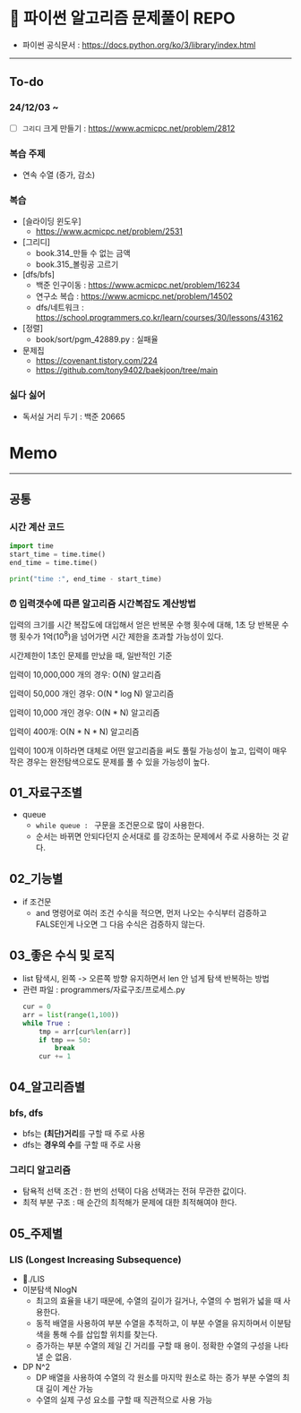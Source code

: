 # 📁 파이썬 알고리즘 문제풀이 REPO 
- 파이썬 공식문서 : https://docs.python.org/ko/3/library/index.html
---
## To-do
### 24/12/03 ~
- [ ] `그리디` 크게 만들기 :  https://www.acmicpc.net/problem/2812

### 복습 주제
- 연속 수열 (증가, 감소)
### 복습
- [슬라이딩 윈도우]
  - https://www.acmicpc.net/problem/2531
- [그리디] 
  - book.314_만들 수 없는 금액
  - book.315_볼링공 고르기
- [dfs/bfs] 
  - 백준 인구이동 : https://www.acmicpc.net/problem/16234
  - 연구소 복습 : https://www.acmicpc.net/problem/14502
  - dfs/네트워크 : https://school.programmers.co.kr/learn/courses/30/lessons/43162
- [정렬]
  - book/sort/pgm_42889.py : 실패율
- 문제집
  - https://covenant.tistory.com/224
  - https://github.com/tony9402/baekjoon/tree/main
### 싫다 싫어
- 독서실 거리 두기 : 백준 20665
# Memo
---
## 공통
### 시간 계산 코드
```python
import time
start_time = time.time()
end_time = time.time()

print("time :", end_time - start_time)
```
### ⏰ 입력갯수에 따른 알고리즘 시간복잡도 계산방법

입력의 크기를 시간 복잡도에 대입해서 얻은 반복문 수행 횟수에 대해, 1초 당 반복문 수행 횟수가 1억($10^8$)을 넘어가면 시간 제한을 초과할 가능성이 있다.


시간제한이 1초인 문제를 만났을 때, 일반적인 기준

입력이 10,000,000 개의 경우: O(N) 알고리즘

입력이 50,000 개인 경우: O(N * log N) 알고리즘

입력이 10,000 개인 경우: O(N * N) 알고리즘

입력이 400개: O(N * N * N) 알고리즘


입력이 100개 이하라면 대체로 어떤 알고리즘을 써도 풀릴 가능성이 높고, 입력이 매우 작은 경우는 완전탐색으로도 문제를 풀 수 있을 가능성이 높다.

## 01_자료구조별
- queue
  - `while queue : ` 구문을 조건문으로 많이 사용한다. 
  - 순서는 바뀌면 안되다던지 순서대로 를 강조하는 문제에서 주로 사용하는 것 같다. 

## 02_기능별
- if 조건문
  - and 명령어로 여러 조건 수식을 적으면, 먼저 나오는 수식부터 검증하고 FALSE인게 나오면 그 다음 수식은 검증하지 않는다.

## 03_좋은 수식 및 로직
- list 탐색시, 왼쪽 -> 오른쪽 방향 유지하면서 len 안 넘게 탐색 반복하는 방법 
- 관련 파일 : programmers/자료구조/프로세스.py
  ```python
  cur = 0
  arr = list(range(1,100))
  while True :
      tmp = arr[cur%len(arr)]
      if tmp == 50:
          break
      cur += 1
  ```
## 04_알고리즘별
### bfs, dfs
- bfs는 **(최단)거리**를 구할 때 주로 사용 
- dfs는 **경우의 수**를 구할 때 주로 사용 
### 그리디 알고리즘 
- 탐욕적 선택 조건 : 한 번의 선택이 다음 선택과는 전혀 무관한 값이다.
- 최적 부분 구조 : 매 순간의 최적해가 문제에 대한 최적해여야 한다.

## 05_주제별
### LIS (Longest Increasing Subsequence)
- 📁./LIS
- 이분탐색 NlogN
  - 최고의 효율을 내기 때문에, 수열의 길이가 길거나, 수열의 수 범위가 넓을 때 사용한다.
  - 동적 배열을 사용하여 부분 수열을 추적하고, 이 부분 수열을 유지하며서 이분탐색을 통해 수를 삽입할 위치를 찾는다.
  - 증가하는 부분 수열의 제일 긴 거리를 구할 때 용이. 정확한 수열의 구성을 나타낼 순 없음.
- DP N^2
  - DP 배열을 사용하여 수열의 각 원소를 마지막 원소로 하는 증가 부분 수열의 최대 길이 계산 가능 
  - 수열의 실제 구성 요소를 구할 때 직관적으로 사용 가능 
